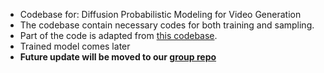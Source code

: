 - Codebase for: Diffusion Probabilistic Modeling for Video Generation
- The codebase contain necessary codes for both training and sampling.
- Part of the code is adapted from [this codebase](https://github.com/lucidrains/denoising-diffusion-pytorch).
- Trained model comes later
- **Future update will be moved to our [group repo](https://github.com/mandt-lab/RVD)**
